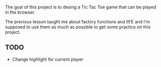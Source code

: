 The goal of this project is to desing a Tic Tac Toe game that can be played in the browser.

The previous lesson taught me about factory functions and IIFE and I'm supposed to use them as much as possible to get some practice on this project.

## TODO
- Change highlight for current player

